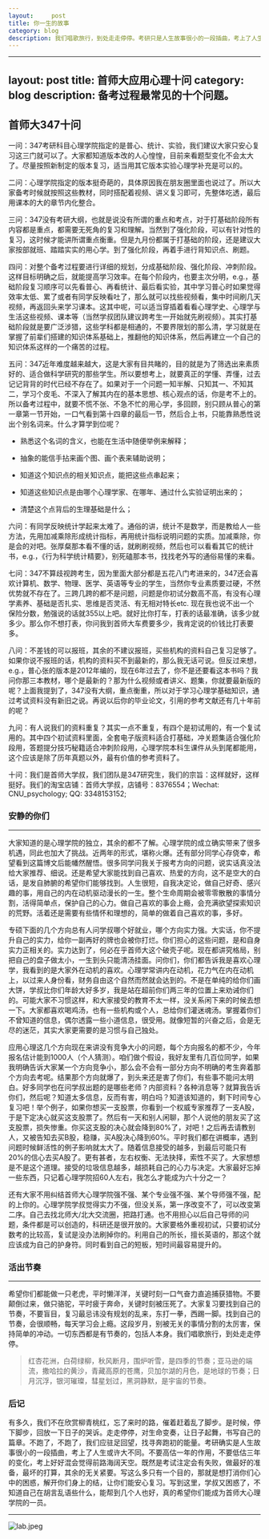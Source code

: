 ```yaml
---
layout:     post
title: 你一生的故事
category: blog
description: 我们唱歌旅行，到处走走停停。考研只是人生故事很小的一段插曲，考上了人生或许大不同。
---
```

---
layout:     post
title: 首师大应用心理十问
category: blog
description: 备考过程最常见的十个问题。
---

## 首师大347十问

一问：347考研科目心理学院指定的是普心、统计、实验，我们建议大家只安心复习这三门就可以了。大家都知道版本改的人心惶惶，目前来看题型变化不会太大了。尽量按照新制定的版本复习，适当用其它版本实验心理学补充是可以的。
二问：心理学院指定的版本挺奇葩的，具体原因我在朋友圈里面也说过了。所以大家备考时候就按照这些教材，同时搭配着视频、讲义复习即可，先整体吃透，最后用课本的大的章节内化整合。三问：347没有考研大纲，也就是说没有所谓的重点和考点，对于打基础阶段所有内容都是重点，都需要无死角的复习和理解。当然到了强化阶段，可以有针对性的复习，这时候才能讲所谓重点衡重。但是九月份都属于打基础的阶段，还是建议大家按部就班、踏踏实实的用心学。到了强化阶段，再着手进行背知识点、刷题。四问：对整个备考过程要进行详细的规划，分成基础阶段、强化阶段、冲刺阶段。这样目标明确之后，就能提高学习效率。在每个阶段内，也要主次分明，e.g.，基础阶段复习顺序可以先看普心、再看统计、最后看实验，其中学习普心时如果觉得效率太低、累了或者有同学反映看吐了，那么就可以找些视频看，集中时间刷几天视频，再返回头来学习课本。这其中呢，可以适当穿插着看看心理学史、心理学与生活这些视频、课本等（当然学叔团队建议跨考生一开始就先刷视频）。其实打基础阶段就是要广泛涉猎，这些学科都是相通的，不要界限划的那么清，学习就是在掌握了前辈们搭建的知识体系基础上，推翻他的知识体系，然后再建立一个自己的知识体系这样的一个痛苦的过程。五问：347近年难度越来越大，这是大家有目共睹的，目的就是为了筛选出来素质好的、适合做科学研究的那些学生。所以要想考上，就要真正的学懂、弄懂，过去记记背背的时代已经不存在了。如果对于一个问题一知半解、只知其一、不知其二，学习个皮毛、不深入了解其内在的基本思想、核心观点的话，你是考不上的。所以备考过程中，就要不慌不张、不急不忙的用心学，多回顾，别只顾从普心的第一章第一节开始，一口气看到第十四章的最后一节，然后合上书，只能靠熟悉性说出个别名词来。什么才算学到位呢？
* 熟悉这个名词的含义，也能在生活中随便举例来解释；
* 抽象的能信手拈来画个图、画个表来辅助说明；
* 知道这个知识点的相关知识点，能把这些点串起来；
* 知道这些知识点是由哪个心理学家、在哪年、通过什么实验证明出来的；
* 清楚这个点背后的生理基础是什么；六问：有同学反映统计学起来太难了。通俗的讲，统计不是数学，而是教给人一些方法，先用加减乘除形成统计指标，再用统计指标说明问题的实质。加减乘除，你是会的对吧。张厚粲那本看不懂的话，就刷刷视频，然后也可以看看其它的统计书，e.g.，《行为科学统计精要》，别死磕那本书，找找老外写的通俗易懂的来看。七问：347不算歧视跨考生，因为里面大部分都是五花八门考进来的，347还会喜欢计算机、数学、物理、医学、英语等专业的学生，当然你专业素质要过硬，不然优势就不存在了。三跨几跨的都不是问题，问题是你初试分数高不高，有没有心理学素养、基础是否扎实、思维是否灵活、有无相对特长etc. 现在我也说不出一个保险分数，勉强说的话就355以上吧。就好比你打车，打表的话最准确，该多少就多少。那么你不想打表，你问我到首师大车费要多少，我肯定说的价钱比打表要多。八问：不差钱的可以报班，其余的不建议报班，买些机构的资料自己复习足够了。如果你说不报班的话，机构的资料买不到最新的，那么我无话可说。但反过来想，e.g.，普心张的版本是2012年编的，现在6年过去了，你不是还要看这本书吗？我问你那三本教材，哪个是最新的？那为什么视频或者讲义、题集，你就要最新版的呢？上面我提到了，347没有大纲，重点衡重，所以对于学习心理学基础知识，通过考试资料没有新旧之说。再说以后你的毕业论文，引用的参考文献还有几十年前的呢？九问：有人说我们的资料重复？其实一点不重复，有四个是初试用的，有一个复试用的。其中四个初试资料里面，全套电子版资料适合打基础，冲关题集适合强化阶段用，答题提分技巧秘籍适合冲刺阶段用，心理学院本科生课件从头到尾都能用，这个应该是除了历年真题以外，最有价值的参考资料了。十问：我们是首师大学叔，我们团队是347研究生，我们的宗旨：这样就好，这样挺好。我们的淘宝店铺：首师大学叔，店铺号：8376554；Wechat: CNU_psychology; QQ: 3348153152; 
### 安静的你们
---

大家知道的是心理学院的独立，其余的都不了解。心理学院的成立确实带来了很多机遇，同此也加大了挑战。近两年的形式，堪称火爆。还有部分同学心存侥幸，希望看到这篇博文后能幡然醒悟。很多同学问我关于报考方向的问题，说实话真没法给大家推荐、细说。还是希望大家能找到自己喜欢、热爱的方向，这不是空大的白话，是发自肺腑的希望你们能够找到。人生很短，自我决定论，做自己好奇、感兴趣的事，用自己的内在动机驱动漫长的一生。整个生命周期会被零零散散的事情分割，活得简单点，保护自己的心力。做自己喜欢的事会上瘾，会充满欲望探索知识的荒野。活着还是需要有些情怀和理想的，简单的做着自己喜欢的事，多好。

专硕下面的几个方向总有人问学叔哪个好就业，哪个方向实力强。大实话，你不提升自己的实力，给你一副再好的牌也会被你打烂。你们担心的这些问题，是和自身实力正相关的。实力达到了，何必在乎首师大这个破壳子呢。现在都讲究格局，别把自己的盘子做太小，一生到头只能清汤挂面。问你们，你们都告诉我是喜欢心理学，我看到的是大家外在动机的喜欢。心理学常讲内在动机，花力气在内在动机上，以过来人身份看，财务自由这个自然而然就会达到的。不是在单纯的给你们画大饼，学叔比你们年龄大好多岁，我是站在超前你们两三年的位置上来劝诫你们的。可能大家不习惯这样，和大家接受的教育不太一样，没关系闲下来的时候去想一下。大家都喜欢喝鸡汤，也有一些机构或个人，总给你们灌迷魂汤。掌握着你们不曾知道的信息，偶尔透露一些小道信息，很受用。就像短暂的兴奋之后，会是无尽的迷茫，其实大家更需要的是习惯与自己独处。

应用心理这几个方向现在来讲没有竞争大小的问题，每个方向报名的都不少，今年报名估计能到1000人（个人猜测）。咱们做个假设，我好友里有几百位同学，如果我明确告诉大家某一个方向竞争小，那么会不会有一部分方向不明确的考生奔着那个方向去考呢。结果那个方向就爆了，到头来还是害了你们，有些事不能问太明白。好多同学也在问学叔出题的是哪些老师？内部资料？各种消息等？就算我告诉你们，然后呢？知道太多信息，反而有害，明白吗？知道该知道的，剩下时间专心复习吧！举个例子，如果你想买一支股票，你看到一个权威专家推荐了一支A股，于是下定决心就买这支股票了。然后有一天和别人闲聊，那个人说他的朋友买了这支股票，损失惨重。你买这支股的决心就会降到80%了，对吧！之后再去请教别人，又被告知去买B股，稳赚，买A股决心降到60%。平时我们都在讲概率，遇到问题时候鲜活性的例子影响就太大了。随着信息接受的越多，到最后可能只有20%的信心去买A股了。更有甚者，左右权衡、无法抉择，索性不买了。大家想想是不是这个道理。接受的垃圾信息越多，越损耗自己的心力与决定。大家最好忘掉一些东西，只记着心理学院招60人左右，我怎么才能成为六十分之一？

还有大家不用纠结首师大心理学院强不强、某个专业强不强、某个导师强不强，配的上你的。心理学院学叔觉得实力不强，但没关系，第一序改变不了，可以改变第二序。自己去找北师大/北大交流圈，把路打通。也不用担心以后自己导师的问题，条件都是可以创造的，科研还是很开放的。大家要格外重视初试，只要初试分数考的比较高，复试是没办法刷掉你的。利用自己的所长，擅长英语的，那这个就应该成为自己的护身符。同时看到自己的短板，短时间最容易提升的。

### 活出节奏
---

希望你们都能做一只老虎，平时懒洋洋，关键时刻一口气奋力直追捕获猎物。不要颠倒过来，做只骆驼，平时疲于奔命，关键时刻被压死了。大家复习要找到自己的节奏，不要盲目，复习最忌讳没有规划的乱来，东打一拳，西踢一脚。找到自己的节奏，会很顺畅，每天学习会上瘾。这段岁月，别被无关的事情分割的太厉害，保持简单的冲动。一切东西都是有节奏的，包括人本身。我们唱歌旅行，到处走走停停。

> 红杏花洲，白荷绿柳，秋风断月，围炉听雪，是四季的节奏；亚马逊的端流，撒哈拉的黄沙，青藏高原的苍鹰，贝加尔湖的月色，是地球的节奏；日月沉浮，银河璀璨，彗星划过，黑洞静默，是宇宙的节奏。

### 后记

有多久，我们不在欣赏柳青桃红，忘了来时的路，催着赶着乱了脚步。是时候，停下脚步，回放一下日子的哭诉。走走停停，对生命变奏，让日子起舞，书写自己的篇章。不跑了，不跑了，我们应驻足回望，找寻奔跑初的能量。考研确实是人生故事很小的一段插曲，考上了人生或许大不同。不要高估一年的作用，不要低估三年的变化，考上好好混会觉得前路海阔天空。既然是考试注定会有失败，做最好的准备，最坏的打算，其余的无关紧要。写这么多只有一个目的，那就是想打消你们心中的困惑，解开你们身上的结，让你们能安心复习。写到这里，学叔又困惑了，不知道自己在胡言乱语些什么，能帮到几个人也好，真的希望你们能成为首师大心理学院的一员。

---

![lab.jpeg](http://pdsh5ir09.bkt.clouddn.com/lab.jpeg "加油哦！")

